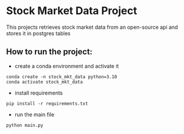 # Stock Market Data Project

This projects retrieves stock market data from an open-source api and stores it in postgres tables

## How to run the project:
* create a conda environment and activate it
```
conda create -n stock_mkt_data python=3.10
conda activate stock_mkt_data
```
* install requirements
```
pip install -r requirements.txt
```
* run the main file
```
python main.py
```